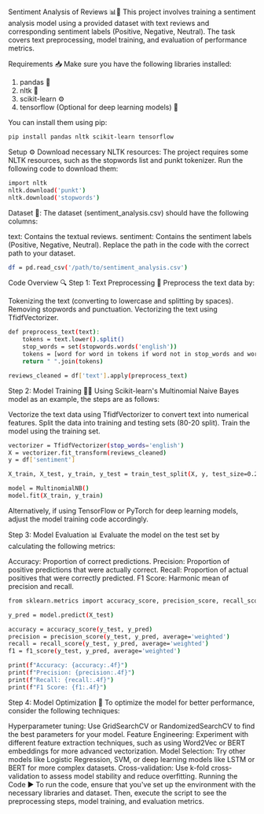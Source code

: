 Sentiment Analysis of Reviews 📊🧠
This project involves training a sentiment analysis model using a provided dataset with text reviews and corresponding sentiment labels (Positive, Negative, Neutral). The task covers text preprocessing, model training, and evaluation of performance metrics.

Requirements 📥
Make sure you have the following libraries installed:

1. pandas 📂
2. nltk 📝
3. scikit-learn ⚙️
4. tensorflow (Optional for deep learning models) 🧠
   
You can install them using pip:
```bash
pip install pandas nltk scikit-learn tensorflow
```
Setup ⚙️
Download necessary NLTK resources: The project requires some NLTK resources, such as the stopwords list and punkt tokenizer. Run the following code to download them:
```bash
import nltk
nltk.download('punkt')
nltk.download('stopwords')
```
Dataset 📄: The dataset (sentiment_analysis.csv) should have the following columns:

text: Contains the textual reviews.
sentiment: Contains the sentiment labels (Positive, Negative, Neutral).
Replace the path in the code with the correct path to your dataset.
```bash
df = pd.read_csv('/path/to/sentiment_analysis.csv')
```
Code Overview 🔍
Step 1: Text Preprocessing 🧹
Preprocess the text data by:

Tokenizing the text (converting to lowercase and splitting by spaces).
Removing stopwords and punctuation.
Vectorizing the text using TfidfVectorizer.
```bash
def preprocess_text(text):
    tokens = text.lower().split()
    stop_words = set(stopwords.words('english'))
    tokens = [word for word in tokens if word not in stop_words and word not in string.punctuation]
    return " ".join(tokens)

reviews_cleaned = df['text'].apply(preprocess_text)
```
Step 2: Model Training 🏋️‍♀️
Using Scikit-learn's Multinomial Naive Bayes model as an example, the steps are as follows:

Vectorize the text data using TfidfVectorizer to convert text into numerical features.
Split the data into training and testing sets (80-20 split).
Train the model using the training set.
```bash
vectorizer = TfidfVectorizer(stop_words='english')
X = vectorizer.fit_transform(reviews_cleaned)
y = df['sentiment']

X_train, X_test, y_train, y_test = train_test_split(X, y, test_size=0.2, random_state=42)

model = MultinomialNB()
model.fit(X_train, y_train)
```
Alternatively, if using TensorFlow or PyTorch for deep learning models, adjust the model training code accordingly.

Step 3: Model Evaluation 📊
Evaluate the model on the test set by calculating the following metrics:

Accuracy: Proportion of correct predictions.
Precision: Proportion of positive predictions that were actually correct.
Recall: Proportion of actual positives that were correctly predicted.
F1 Score: Harmonic mean of precision and recall.

```bash
from sklearn.metrics import accuracy_score, precision_score, recall_score, f1_score

y_pred = model.predict(X_test)

accuracy = accuracy_score(y_test, y_pred)
precision = precision_score(y_test, y_pred, average='weighted')
recall = recall_score(y_test, y_pred, average='weighted')
f1 = f1_score(y_test, y_pred, average='weighted')

print(f"Accuracy: {accuracy:.4f}")
print(f"Precision: {precision:.4f}")
print(f"Recall: {recall:.4f}")
print(f"F1 Score: {f1:.4f}")
```
Step 4: Model Optimization 🔧
To optimize the model for better performance, consider the following techniques:

Hyperparameter tuning: Use GridSearchCV or RandomizedSearchCV to find the best parameters for your model.
Feature Engineering: Experiment with different feature extraction techniques, such as using Word2Vec or BERT embeddings for more advanced vectorization.
Model Selection: Try other models like Logistic Regression, SVM, or deep learning models like LSTM or BERT for more complex datasets.
Cross-validation: Use k-fold cross-validation to assess model stability and reduce overfitting.
Running the Code ▶️
To run the code, ensure that you've set up the environment with the necessary libraries and dataset. Then, execute the script to see the preprocessing steps, model training, and evaluation metrics.

